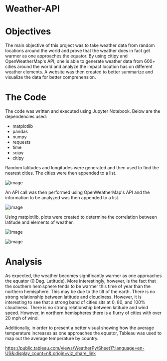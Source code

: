 # Weather-API

# Objectives

The main objective of this project was to take weather data from random locations around the world and prove that the weather does in fact get warmer as one approaches the equator.  By using citipy and OpenWeatherMap's API, one is able to generate weather data from 600+ cities around the world and analyze the impact location has on different weather elements.  A website was then created to better summarize and visualize the data for better comprehension.

# The Code

The code was written and executed using Jupyter Notebook.  Below are the dependencies used:
- matplotlib
- pandas
- numpy
- requests
- time 
- scipy
- citipy

Random latitudes and longitudes were generated and then used to find the nearest cities.  The cities were then appended to a list.

![image](https://user-images.githubusercontent.com/74691093/124031754-5307d280-d9bd-11eb-94e4-b60a1c8b93bb.png)

An API call was then performed using OpenWeatherMap's API and the information to be analyzed was then appended to a list.

![image](https://user-images.githubusercontent.com/74691093/124033874-20130e00-d9c0-11eb-95a9-e4b713452d6a.png)

Using matplotlib, plots were created to determine the correlation between latitude and elements of weather.

![image](https://user-images.githubusercontent.com/74691093/124391818-eab83a00-dcb7-11eb-9f1e-02873883834d.png)

![image](https://user-images.githubusercontent.com/74691093/124391931-9e212e80-dcb8-11eb-8151-78251821d5fe.png)


# Analysis

As expected, the weather becomes significantly warmer as one approaches the equator (0 Deg. Latitude).  More interestingly, however, is the fact that the southern hemisphere tends to be warmer this time of year than the northern hemisphere. This may be due to the tilt of the earth.  There is no strong relationship between latitude and cloudiness. However, it is interesting to see that a strong band of cities sits at 0, 80, and 100% cloudiness.  There is no strong relationship between latitude and wind speed. However, in northern hemispheres there is a flurry of cities with over 20 mph of wind.

Additionally, in order to present a better visual showing how the average temperature increases as one approaches the equator, Tableau was used to map out the average temperature by country.

https://public.tableau.com/views/WeatherPy/Sheet1?:language=en-US&:display_count=n&:origin=viz_share_link

